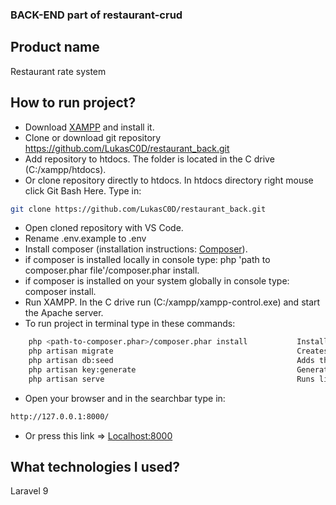 ### BACK-END part of restaurant-crud

## Product name 

Restaurant rate system

## How to run project?

- Download [XAMPP](https://www.apachefriends.org/index.html) and install it.
- Clone or download git repository https://github.com/LukasC0D/restaurant_back.git 
- Add repository to htdocs. The folder is located in the C drive (C:/xampp/htdocs).
- Or clone repository directly to htdocs. In htdocs directory right mouse click Git Bash Here. Type in:
```sh
git clone https://github.com/LukasC0D/restaurant_back.git
```
- Open cloned repository with VS Code.
- Rename .env.example to .env
- Install composer (installation instructions: [Composer](https://getcomposer.org/download)).
- if composer is installed locally in console type: php 'path to composer.phar file'/composer.phar install.
- if composer is installed on your system globally in console type: composer install.
- Run XAMPP. In the C drive run (C:/xampp/xampp-control.exe) and start the Apache server.
- To run project in terminal type in these commands:

```sh
    php <path-to-composer.phar>/composer.phar install           Installs dependencies
    php artisan migrate                                         Creates all the nessesary tables and columns.
    php artisan db:seed                                         Adds the dummy data.
    php artisan key:generate                                    Generates app key in .env file
    php artisan serve                                           Runs live server.
```

-   Open your browser and in the searchbar type in:

```sh
http://127.0.0.1:8000/
```

-   Or press this link => [Localhost:8000](http://127.0.0.1:8000/)

## What technologies I used?

Laravel 9
